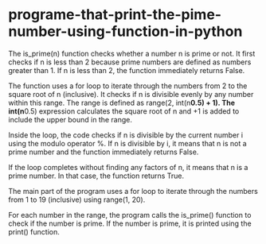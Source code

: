 # programe-that-print-the-pime-number-using-function-in-python
The is_prime(n) function checks whether a number n is prime or not. It first checks if n is less than 2 because prime numbers are defined as numbers greater than 1. If n is less than 2, the function immediately returns False.

The function uses a for loop to iterate through the numbers from 2 to the square root of n (inclusive). It checks if n is divisible evenly by any number within this range. The range is defined as range(2, int(n**0.5) + 1). The int(n**0.5) expression calculates the square root of n and +1 is added to include the upper bound in the range.

Inside the loop, the code checks if n is divisible by the current number i using the modulo operator %. If n is divisible by i, it means that n is not a prime number and the function immediately returns False.

If the loop completes without finding any factors of n, it means that n is a prime number. In that case, the function returns True.

The main part of the program uses a for loop to iterate through the numbers from 1 to 19 (inclusive) using range(1, 20).

For each number in the range, the program calls the is_prime() function to check if the number is prime. If the number is prime, it is printed using the print() function.
